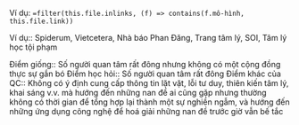 Ví dụ: `=filter(this.file.inlinks, (f) => contains(f.mô-hình, this.file.link))`

Ví dụ:: Spiderum, Vietcetera, Nhà báo Phan Đăng, Trang tâm lý, SOI, Tâm lý học tội phạm

Điểm giống:: Số người quan tâm rất đông nhưng không có một cộng đồng thực sự gắn bó
Điểm học hỏi:: Số người quan tâm rất đông
Điểm khác của QC:: Không có ý định cung cấp thông tin lặt vặt, lỗi tư duy, thiên kiến tâm lý, khai sáng v.v. mà hướng đến những nan đề ai cũng gặp nhưng thường không có thời gian để tổng hợp lại thành một sự nghiền ngẫm, và hướng đến những ứng dụng công nghệ để hoá giải những nan đề trước giờ vẫn bế tắc
